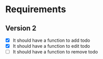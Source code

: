 # Requirements

## Version 2

- [x] It should have a function to add todo
- [x] It should have a function to edit todo
- [ ] It should have a function to remove todo
